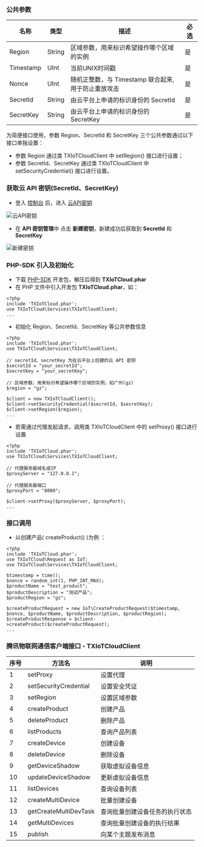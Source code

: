 ### 公共参数

|  名称       |    类型    |               描述                          | 必选 |
| ---------- | --------- | --------------------------------------------|-----|
|  Region    | String   | 区域参数，用来标识希望操作哪个区域的实例            |  是  |
|  Timestamp | UInt     | 当前UNIX时间戳                                 |  是  |
|  Nonce     | UInt     | 随机正整数，与 Timestamp 联合起来, 用于防止重放攻击 |  是  |
|  SecretId  | String   | 由云平台上申请的标识身份的 SecretId            |  是 |
|  SecretKey | String   | 由云平台上申请的标识身份的 SecretKey           |  是 |

为简便接口使用，参数 Region、SecretId 和 SecretKey 三个公共参数通过以下接口单独设置：

- 参数 Region 通过类 TXIoTCloudClient 中 setRegion() 接口进行设置；
- 参数 SecretId、SecretKey 通过类 TXIoTCloudClient 中 setSecurityCredential() 接口进行设置。

### 获取云 API 密钥(SecretId、SecretKey)
- 登入 [控制台](http://console.tce.fsphere.cn/iotcloud) 后，进入 [云API密钥](http://console.tce.fsphere.cn/cam/capi)

![云API密钥](http://imgcache.tcecqpoc.fsphere.cn/image/mc.qcloudimg.com/static/img/62352850496e6184f6a74f496f8d8638/miyao1.png)

- 在 **API 密钥管理**中 点击 **新建密钥**，新建成功后获取到 **SecretId** 和 **SecretKey**

![新建密钥](http://imgcache.tcecqpoc.fsphere.cn/image/mc.qcloudimg.com/static/img/81d74a87132a2b8e92989bd4abd32278/miyao2.png)

### PHP-SDK 引入及初始化 
- 下载 [PHP-SDK](http://imgcache.tcecqpoc.fsphere.cn/image/mc.qcloudimg.com/static/archive/efa554822424bdb785491f5d144acc28/TXIoTCloud-restapi-php-sdk.zip) 开发包，解压后得到 **TXIoTCloud.phar**
- 在 PHP 文件中引入开发包 **TXIoTCloud.phar**，如：

```
<?php
include 'TXIoTCloud.phar';
use TXIoTCloud\Services\TXIoTCloudClient;
...
```

- 初始化 Region、SecretId、SecretKey 等公共参数信息

```
<?php
include 'TXIoTCloud.phar';
use TXIoTCloud\Services\TXIoTCloudClient;

// secretId、secretKey 为在云平台上创建的云 API 密钥 
$secretId = "your_secretId";
$secretKey = "your_secretKey";

// 区域参数，用来标识希望操作哪个区域的实例，如广州(gz)
$region = "gz";

$client = new TXIoTCloudClient();
$client->setSecurityCredential($secretId, $secretKey);
$client->setRegion($region);
...
```
- 若需通过代理发起请求，调用类 TXIoTCloudClient 中的 setProxy() 接口进行设置

```
<?php
include 'TXIoTCloud.phar';
use TXIoTCloud\Services\TXIoTCloudClient;

// 代理服务器域名或IP
$proxyServer = "127.0.0.1";

// 代理服务器端口
$proxyPort = "8000";

$client->setProxy($proxyServer, $proxyPort);
...
```

### 接口调用
- 以创建产品( createProduct() )为例 ：

```
<?php
include 'TXIoTCloud.phar';
use TXIoTCloud\Request as IoT;
use TXIoTCloud\Services\TXIoTCloudClient;

$timestamp = time();
$nonce = random_int(1, PHP_INT_MAX);
$productName = "test_product";
$productDescription = "测试产品";
$productRegion = "gz";

$createProductRequest = new IoT\CreateProductRequest($timestamp, $nonce, $productName, $productDescription, $productRegion);
$createProductResponse = $client->createProduct($createProductRequest);
...
```

###  腾讯物联网通信客户端接口 - TXIoTCloudClient

| 序号  |         方法名           | 说明                       |
| ---- | ----------------------- | -------------------------  |
| 1    | setProxy                | 设置代理                    |
| 2    | setSecurityCredential   | 设置安全凭证                 |
| 3    | setRegion               | 设置区域参数                 |
| 4    | createProduct           | 创建产品                    |
| 5    | deleteProduct           | 删除产品                    |
| 6    | listProducts            | 查询产品列表                 |
| 7    | createDevice            | 创建设备                    |
| 8    | deleteDevice            | 删除设备                    |
| 9    | getDeviceShadow         | 获取虚拟设备信息              |
| 10   | updateDeviceShadow      | 更新虚拟设备信息              |
| 11   | listDevices             | 查询设备列表                 |
| 12   | createMultiDevice       | 批量创建设备                 |
| 13   | getCreateMultiDevTask   | 查询批量创建设备任务的执行状态  |
| 14   | getMultiDevices         | 查询批量创建设备的执行结果     |
| 15   | publish                 | 向某个主题发布消息            |